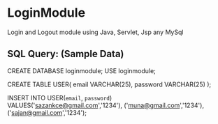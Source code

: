 # LoginModule
Login and Logout module using Java, Servlet, Jsp any MySql

SQL Query: (Sample Data)
----------
CREATE DATABASE loginmodule;
USE loginmodule;

CREATE TABLE USER(
	email VARCHAR(25),
  password VARCHAR(25)
);

INSERT INTO USER(`email`, `password`)
VALUES('sazankce@gmail.com','1234'),
('muna@gmail.com','1234'),
('sajan@gmail.com','1234');
